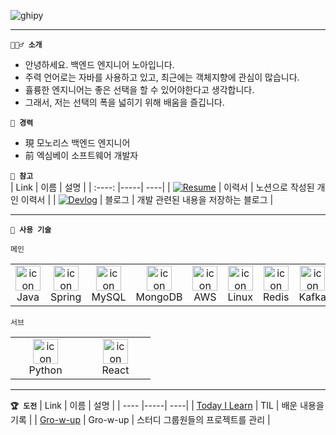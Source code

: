 ![ghipy](https://user-images.githubusercontent.com/50124623/210032601-e6e9eb8c-8cbf-4b3a-8257-932e39d5ae31.gif)

---  

**`💁🏻‍♂️ 소개`**

- 안녕하세요. 백엔드 엔지니어 노아입니다.
- 주력 언어로는 자바를 사용하고 있고, 최근에는 객체지향에 관심이 많습니다.
- 휼륭한 엔지니어는 좋은 선택을 할 수 있어야한다고 생각합니다.
- 그래서, 저는 선택의 폭을 넓히기 위해 배움을 즐깁니다.

**`💼 경력`**

- 現 모노리스 백엔드 엔지니어
- 前 엑심베이 소프트웨어 개발자

**`🧐 참고`**  
| Link | 이름 | 설명 |
| :----: |-----| ----|
| [![Resume](https://img.shields.io/badge/Resume-black?style=for-the-badge&logo=notion&Lists&logoColor=white)](https://ieunune.notion.site/d836ecc9172144d4b39f185b89f16a62) | 이력서 | 노션으로 작성된 개인 이력서 |
| [![Devlog](https://img.shields.io/badge/Devlog-black?style=for-the-badge&logo=vercel&logoColor=white)](https://notion-blog-ieunune.vercel.app) | 블로그 | 개발 관련된 내용을 저장하는 블로그 |
<!-- [![velog](https://img.shields.io/badge/Velog-20C997?style=for-the-badge&logo=velog&logoColor=white)](https://velog.io/@ieunune)
[![Legacy-Blog](https://img.shields.io/badge/Tstory-black?style=for-the-badge&logo=tistory&logoColor=white)](https://96-brain.tistory.com/category) -->

---

**`🚀 사용 기술`**

`메인`

<table>
  <tr>
    <td align="center" width="96">
      <img src="https://skillicons.dev/icons?i=java" alt="icon" width="40" height="40" />
      <br>Java
    </td> 
    <td align="center" width="96">
      <img src="https://skillicons.dev/icons?i=spring" alt="icon" width="40" height="40" />
      <br>Spring
    </td>
    <td align="center" width="96">
      <img src="https://skillicons.dev/icons?i=mysql" alt="icon" width="40" height="40" />
      <br>MySQL
    </td>    
    <td align="center" width="96">
      <img src="https://skillicons.dev/icons?i=mongodb" alt="icon" width="40" height="40" />
      <br>MongoDB
    </td>    
    <td align="center" width="96">
      <img src="https://skillicons.dev/icons?i=aws" alt="icon" width="40" height="40" />
      <br>AWS
    </td>
    <td align="center" width="96">
      <img src="https://skillicons.dev/icons?i=linux" alt="icon" width="40" height="40" />
      <br>Linux
    </td> 
    <td align="center" width="96">
      <img src="https://skillicons.dev/icons?i=redis" alt="icon" width="40" height="40" />
      <br>Redis
    </td>
    <td align="center" width="96">
      <img src="https://skillicons.dev/icons?i=kafka" alt="icon" width="40" height="40" />
      <br>Kafka
    </td>
  </tr>
</table>

`서브`  
<table>
  <tr>
    <td align="center" width="96">
      <img src="https://skillicons.dev/icons?i=python" alt="icon" width="40" height="40" />
      <br>Python
    </td>
    <td align="center" width="96">
      <img src="https://skillicons.dev/icons?i=react" alt="icon" width="40" height="40" />
      <br>React
    </td>
  </tr>
</table>

---
**`🏆 도전`**
| Link | 이름 | 설명 |
| ---- |-----| ----|
| [Today I Learn](https://github.com/noah-personal-learning) | TIL | 배운 내용을 기록 | 
| [Gro-w-up](https://github.com/gro-w-up) | Gro-w-up | 스터디 그룹원들의 프로젝트를 관리 | 
